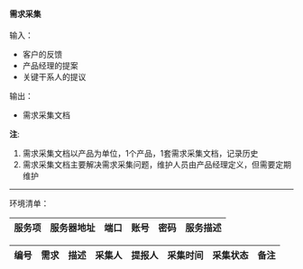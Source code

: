 #### 需求采集

输入：
* 客户的反馈
* 产品经理的提案
* 关键干系人的提议

输出：
* 需求采集文档

**注**: 
1. 需求采集文档以产品为单位，1个产品，1套需求采集文档，记录历史
2. 需求采集文档主要解决需求采集问题，维护人员由产品经理定义，但需要定期维护

---

环境清单：

|服务项|服务器地址|端口|账号|密码|服务描述|
|-----|--------|----|---|---|------|

|编号|需求|描述|采集人|提报人|采集时间|采集状态|备注|
|---|---|---|-----|-----|-------|-------|---|





